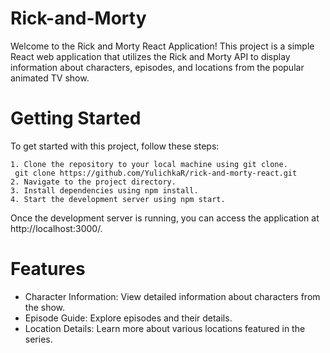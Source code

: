 # Rick-and-Morty
Welcome to the Rick and Morty React Application! This project is a simple React web application that utilizes the Rick and Morty API to display information about characters, episodes, and locations from the popular animated TV show.

# Getting Started
  To get started with this project, follow these steps:

	1. Clone the repository to your local machine using git clone. 
     git clone https://github.com/YulichkaR/rick-and-morty-react.git
	2. Navigate to the project directory.
	3. Install dependencies using npm install.
	4. Start the development server using npm start.
Once the development server is running, you can access the application at http://localhost:3000/.

# Features
* Character Information: View detailed information about characters from the show.
* Episode Guide: Explore episodes and their details.
* Location Details: Learn more about various locations featured in the series.
